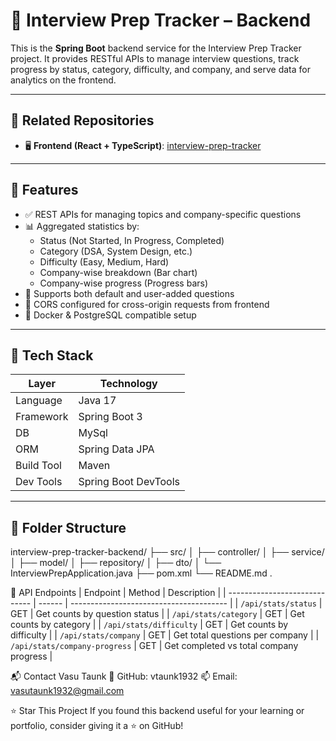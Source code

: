 # 🔧 Interview Prep Tracker – Backend

This is the **Spring Boot** backend service for the Interview Prep Tracker project. It provides RESTful APIs to manage interview questions, track progress by status, category, difficulty, and company, and serve data for analytics on the frontend.

---

## 🔗 Related Repositories

- 🖥️ **Frontend (React + TypeScript)**: [interview-prep-tracker](https://github.com/vtaunk1932/Interview-prep-tracker)

---

## 🚀 Features

- ✅ REST APIs for managing topics and company-specific questions
- 📊 Aggregated statistics by:
  - Status (Not Started, In Progress, Completed)
  - Category (DSA, System Design, etc.)
  - Difficulty (Easy, Medium, Hard)
  - Company-wise breakdown (Bar chart)
  - Company-wise progress (Progress bars)
- 🧠 Supports both default and user-added questions
- 🔐 CORS configured for cross-origin requests from frontend
- 🔄 Docker & PostgreSQL compatible setup

---

## 🧰 Tech Stack

| Layer        | Technology        |
|--------------|-------------------|
| Language     | Java 17           |
| Framework    | Spring Boot 3     |
| DB           | MySql      |
| ORM          | Spring Data JPA   |
| Build Tool   | Maven             |
| Dev Tools    | Spring Boot DevTools |

---

## 📂 Folder Structure
interview-prep-tracker-backend/
├── src/
│ ├── controller/
│ ├── service/
│ ├── model/
│ ├── repository/
│ ├── dto/
│ └── InterviewPrepApplication.java
├── pom.xml
└── README.md
.

📡 API Endpoints
| Endpoint                      | Method | Description                             |
| ----------------------------- | ------ | --------------------------------------- |
| `/api/stats/status`           | GET    | Get counts by question status           |
| `/api/stats/category`         | GET    | Get counts by category                  |
| `/api/stats/difficulty`       | GET    | Get counts by difficulty                |
| `/api/stats/company`          | GET    | Get total questions per company         |
| `/api/stats/company-progress` | GET    | Get completed vs total company progress |



📬 Contact Vasu Taunk
🔗 GitHub: vtaunk1932
📫 Email: vasutaunk1932@gmail.com

⭐ Star This Project
If you found this backend useful for your learning or portfolio, consider giving it a ⭐ on GitHub!


